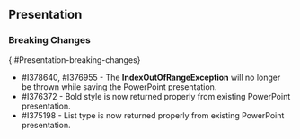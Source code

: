 ## Presentation

### Breaking Changes
{:#Presentation-breaking-changes}

* \#I378640, \#I376955 - The **IndexOutOfRangeException** will no longer be thrown while saving the PowerPoint presentation.
* \#I376372 - Bold style is now returned properly from existing PowerPoint presentation.
* \#I375198 - List type is now returned properly from existing PowerPoint presentation.